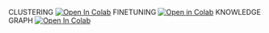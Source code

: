 CLUSTERING 
[![Open In Colab](https://colab.research.google.com/assets/colab-badge.svg)](https://colab.research.google.com/github/Akashthakur0326/resume_recommender_2/blob/main/clustering_job_descriptions.ipynb)
FINETUNING 
[![Open in Colab](https://colab.research.google.com/assets/colab-badge.svg)](https://colab.research.google.com/drive/1oPZm_LiVJGRaBEg6N4LmmDXK-LXiMmB4)
KNOWLEDGE GRAPH
[![Open In Colab](https://colab.research.google.com/assets/colab-badge.svg)](https://colab.research.google.com/drive/15PEwDF6z1sQqmamNPnlm3-9aB1qjNO6L#scrollTo=Ydl7FJokYxgQ)
